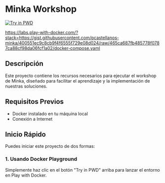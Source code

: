 # Minka Workshop

[![Try in PWD](https://raw.githubusercontent.com/play-with-docker/stacks/master/assets/images/button.png)](https://labs.play-with-docker.com/?stack=https://raw.githubusercontent.com/pcastellanos-minka/workshop/refs/heads/master/dockercompose-cloud.yaml)

https://labs.play-with-docker.com/?stack=https://gist.githubusercontent.com/pcastellanos-minka/400551ec9c8cb9f4f6555f729e08d024/raw/465ca687fb485778f0787ca88cf98da06fcf1a02/docker-compose.yaml
## Descripción
Este proyecto contiene los recursos necesarios para ejecutar el workshop de Minka, diseñado para facilitar el aprendizaje y la implementación de nuestras soluciones.

## Requisitos Previos
- Docker instalado en tu máquina local
- Conexión a Internet

## Inicio Rápido
Puedes iniciar este proyecto de dos formas:

### 1. Usando Docker Playground
Simplemente haz clic en el botón "Try in PWD" arriba para lanzar el entorno en Play with Docker.

